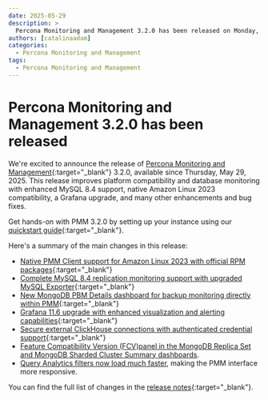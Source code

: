 ```yaml
---
date: 2025-05-29
description: >
  Percona Monitoring and Management 3.2.0 has been released on Monday, May 29, 2025.
authors: [catalinaadam]
categories:
  - Percona Monitoring and Management
tags:
  - Percona Monitoring and Management
---
```


# Percona Monitoring and Management 3.2.0 has been released

<!-- more -->

We're excited to announce the release of [Percona Monitoring and Management](https://docs.percona.com/percona-monitoring-and-management/3/index.html){:target="_blank"} 3.2.0, available since Thursday, May 29, 2025. This release improves platform compatibility and database monitoring with enhanced MySQL 8.4 support, native Amazon Linux 2023 compatibility, a Grafana upgrade, and many other enhancements and bug fixes.

Get hands-on with PMM 3.2.0 by setting up your instance using our [quickstart guide](https://docs.percona.com/percona-monitoring-and-management/3/quickstart/quickstart.html){:target="_blank"}.

Here's a summary of the main changes in this release:

- [Native PMM Client support for Amazon Linux 2023 with official RPM packages](https://docs.percona.com/percona-monitoring-and-management/3/release-notes/3.2.0.html#native-pmm-client-support-for-amazon-linux-2023){:target="_blank"}
- [Complete MySQL 8.4 replication monitoring support with upgraded MySQL Exporter](https://docs.percona.com/percona-monitoring-and-management/3/release-notes/3.2.0.html#enhanced-mysql-84-support){:target="_blank"}
- [New MongoDB PBM Details dashboard for backup monitoring directly within PMM](https://docs.percona.com/percona-monitoring-and-management/3/release-notes/3.2.0.html#new-pbm-details-dashboard-for-mongodb-backups){:target="_blank"}
- [Grafana 11.6 upgrade with enhanced visualization and alerting capabilities](https://docs.percona.com/percona-monitoring-and-management/3/release-notes/3.2.0.html#grafana-116-update-and-upgrade-path-for-external-postgresql-users){:target="_blank"}
- [Secure external ClickHouse connections with authenticated credential support](https://docs.percona.com/percona-monitoring-and-management/3/release-notes/3.2.0.html#secure-external-clickhouse-connections){:target="_blank"}
- [Feature Compatibility Version (FCV)panel in the MongoDB Replica Set and MongoDB Sharded Cluster Summary dashboards](https://docs.percona.com/percona-monitoring-and-management/3/release-notes/3.2.0.html#feature-compatibility-version-fcv-panel-in-mongodb-dashboards).
- [Query Analytics filters now load much faster](https://docs.percona.com/percona-monitoring-and-management/3/release-notes/3.2.0.html#improved-query-analytics-filter-performance), making the PMM interface more responsive.

You can find the full list of changes in the [release notes](https://docs.percona.com/percona-monitoring-and-management/3/release-notes/3.2.0.html){:target="_blank"}.